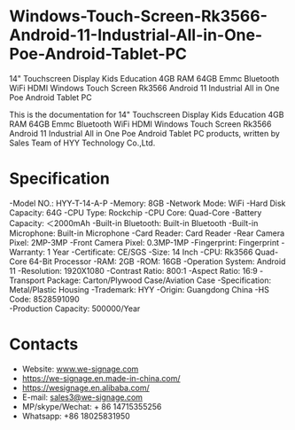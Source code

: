 # Windows-Touch-Screen-Rk3566-Android-11-Industrial-All-in-One-Poe-Android-Tablet-PC
14" Touchscreen Display Kids Education 4GB RAM 64GB Emmc Bluetooth WiFi HDMI Windows Touch Screen Rk3566 Android 11 Industrial All in One Poe Android Tablet PC

This is the documentation for 14" Touchscreen Display Kids Education 4GB RAM 64GB Emmc Bluetooth WiFi HDMI Windows Touch Screen Rk3566 Android 11 Industrial All in One Poe Android Tablet PC products, written by Sales Team of HYY Technology Co.,Ltd.

# Specification
-Model NO.: HYY-T-14-A-P
-Memory: 8GB
-Network Mode: WiFi
-Hard Disk Capacity: 64G
-CPU Type: Rockchip
-CPU Core: Quad-Core
-Battery Capacity: ＜2000mAh
-Built-in Bluetooth: Built-in Bluetooth
-Built-in Microphone: Built-in Microphone
-Card Reader: Card Reader
-Rear Camera Pixel: 2MP-3MP
-Front Camera Pixel: 0.3MP-1MP
-Fingerprint: Fingerprint
-Warranty: 1 Year
-Certificate: CE/SGS
-Size: 14 Inch
-CPU: Rk3566 Quad-Core 64-Bit Processor
-RAM: 2GB
-ROM: 16GB
-Operation System: Android 11
-Resolution: 1920X1080
-Contrast Ratio: 800:1
-Aspect Ratio: 16:9
-Transport Package: Carton/Plywood Case/Aviation Case
-Specification: Metal/Plastic Housing
-Trademark: HYY
-Origin: Guangdong China
-HS Code: 8528591090  
-Production Capacity: 500000/Year

# Contacts
- Website: www.we-signage.com
- https://we-signage.en.made-in-china.com/
- https://wesignage.en.alibaba.com/
- E-mail: sales3@we-signage.com
- MP/skype/Wechat: + 86 14715355256
- Whatsapp: +86 18025831950
